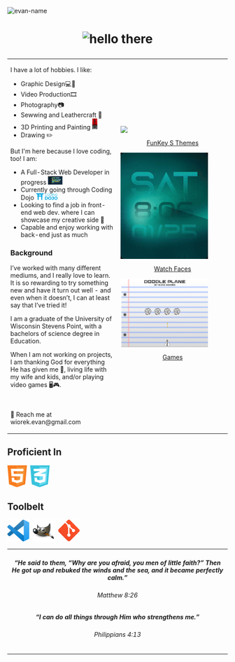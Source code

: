 <!--

-->


![evan-name](https://user-images.githubusercontent.com/124269000/218221021-adb723c2-dc28-4dc8-9ce0-9d5f41bcb668.svg)

# <p align="center"> <img src="./Assets/hello-there.gif" alt="hello there" height=100px/></p>


<table>
    <td style="width:50%">
        <body>
            <p> I have a lot of hobbies. I like:</p>
                <ul>
                    <li>Graphic Design💻🎨</li>
                    <li>Video Production🎞️</li>
                    <li>Photography📷</li>
                    <li>Sewwing and Leathercraft 🧵</li>
                    <li>3D Printing and Painting  <img src="./Assets/3d2.png" alt="3D Printing" height=25px/></li>
                    <li>Drawing ✏️</li>
                </ul>
            <p>But I'm here because I love coding, too! I am:</p>
            <ul>
                <li>A Full-Stack Web Developer in progress   <img src="./Assets/coding4.gif" alt="coding icon" height=20px/></li>
                <li>Currently going through Coding Dojo  <a href="https://www.codingdojo.com/online-coding-bootcamp-full-time" target="_blank"><img src="./Assets/cd3.png" alt="Coding Dojo" height=15px/></a></li>
                <li>Looking to find a job in front-end web dev. where I can showcase my creative side 👔</li>
                <li>Capable and enjoy working with back-end just as much</li>
            </ul>           
            <h3>Background</h3>
            <p>I’ve worked with many different mediums, and I really love to learn. It is so rewarding to try something new and have it turn out well -  and even when it doesn’t, I can at least say that I’ve tried it!</p>

<p>I am a graduate of the University of Wisconsin Stevens Point, with a bachelors of science degree in Education.</p>

<p>When I am not working on projects, I am thanking God for everything He has given me 🙏, living life with my wife and kids, and/or playing video games 🖥️🎮.</p>
            <br>
            <p>📧 Reach me at wiorek.evan@gmail.com</p>
<td style="width:50%">
            <div>
            <img src=./Assets/FunKeyS.gif style="width:200px" align="center"><br>
            <a href="https://github.com/EvanWiorek/EvanWiorek/tree/main/FunKeySThemes" align="center"><p align="center">FunKey S Themes</p></a>
            <img src=./Assets/Watch.gif style="width:200px" align="center"><br>
            <a href="https://www.evanwiorek.com"><p align="center">Watch Faces</p></a>
            <img src=./Assets/DoodlePlane.PNG style="width:200px" align="center"><br>
            <a href="https://github.com/EvanWiorek/Bootcamp-Projects/tree/main/Games"><p align="center">Games</p></a>
            </div>
    </td>
</body>
</table>

<h2>Proficient In</h2>

<img src=./Assets/languages/html.png alt="HTML" height=50px/>&nbsp;&nbsp;<img src="./Assets/languages/css.png" alt="CSS" height=50px/>
<!-- need to add javascript, python, GIT, terminal,
APIS
AJAX
CSS
Bootstrap
jQuery-->

<h2>Toolbelt</h2>

<img src=./Assets/toolbelt/vs.png alt="Visual Studio" height=50px/>&nbsp;&nbsp;<img src="./Assets/toolbelt/gimp.png" alt="GIMP" height=50px/>&nbsp;&nbsp;<img src="./Assets/toolbelt/git.png" alt="Git" height=50px/>
<table>
    <td style="width:50%">
  <h5 align="center"><i>“He said to them, “Why are you afraid, you men of little faith?” Then He got up and rebuked the winds and the sea, and it became perfectly calm.” </i> </h5>
        <h6 align="center">Matthew 8:26</h6>
        <p></p>
        <h5 align="center"><i>“I can do all things through Him who strengthens me.”</i></h5>

  <h6 align="center">Philippians 4:13</h6>
    </td>
    </table>



